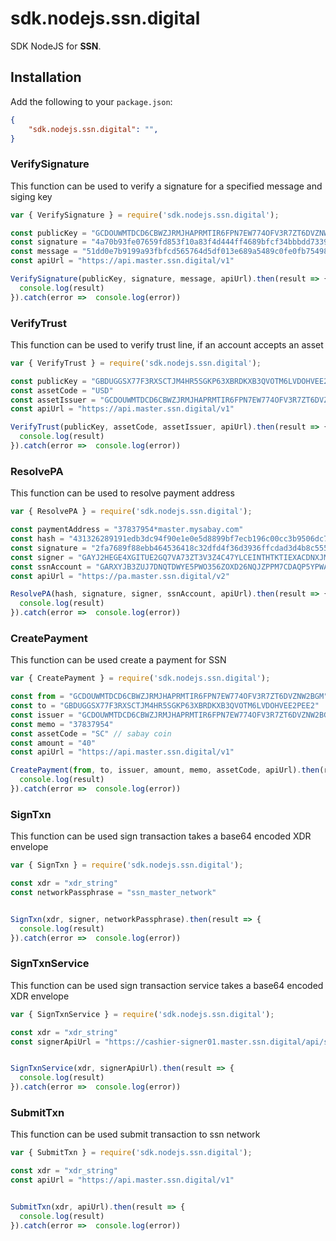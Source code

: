 # sdk.nodejs.ssn.digital

SDK NodeJS for **SSN**.

## Installation

Add the following to your `package.json`:

```json
{
	"sdk.nodejs.ssn.digital": "",
}
```
### VerifySignature

This function can be used to verify a signature for a specified message and siging key
```javascript
var { VerifySignature } = require('sdk.nodejs.ssn.digital');

const publicKey = "GCDOUWMTDCD6CBWZJRMJHAPRMTIR6FPN7EW774OFV3R7ZT6DVZNW2BGM"
const signature = "4a70b93fe07659fd853f10a83f4d444ff4689bfcf34bbbdd73399db2741b4eaec055edc141d6e078ab4cb4ae42eb04a8e9e6989e3b4ac1ca5b5e6202fe04f201"
const message = "51dd0e7b9199a93fbfcd565764d5df013e689a5489c0fe0fb754987269c09db3" 
const apiUrl = "https://api.master.ssn.digital/v1"

VerifySignature(publicKey, signature, message, apiUrl).then(result => {
  console.log(result)
}).catch(error =>  console.log(error))
```

### VerifyTrust

This function can be used to verify trust line, if an account accepts an asset
```javascript
var { VerifyTrust } = require('sdk.nodejs.ssn.digital');

const publicKey = "GBDUGGSX77F3RXSCTJM4HR5SGKP63XBRDKXB3QVOTM6LVDOHVEE2PEE2"
const assetCode = "USD"
const assetIssuer = "GCDOUWMTDCD6CBWZJRMJHAPRMTIR6FPN7EW774OFV3R7ZT6DVZNW2BGM" 
const apiUrl = "https://api.master.ssn.digital/v1"

VerifyTrust(publicKey, assetCode, assetIssuer, apiUrl).then(result => {
  console.log(result)
}).catch(error =>  console.log(error))
```

### ResolvePA

This function can be used to resolve payment address
```javascript
var { ResolvePA } = require('sdk.nodejs.ssn.digital');

const paymentAddress = "37837954*master.mysabay.com"
const hash = "431326289191edb3dc94f90e1e0e5d8899bf7ecb196c00cc3b9506dc7ed05eff"
const signature = "2fa7689f88ebb464536418c32dfd4f36d3936ffcdad3d4b8c55531963bd1645dabdb431b7db6f56dd940e591e8f2a65c7776f3254e892c96a183179fb2fb8c0d"
const signer = "GAYJ2HEGE4XGITUE2GQ7VA73ZT3V3Z4C47YLCEINTHTKTIEXACDNXJM3"
const ssnAccount = "GARXYJB3ZUJ7DNQTDWYE5PWO356ZOXD26NQJZPPM7CDAQP5YPWAWHD36"
const apiUrl = "https://pa.master.ssn.digital/v2"

ResolvePA(hash, signature, signer, ssnAccount, apiUrl).then(result => {
  console.log(result)
}).catch(error =>  console.log(error))
```

### CreatePayment

This function can be used create a payment for SSN
```javascript
var { CreatePayment } = require('sdk.nodejs.ssn.digital');

const from = "GCDOUWMTDCD6CBWZJRMJHAPRMTIR6FPN7EW774OFV3R7ZT6DVZNW2BGM"
const to = "GBDUGGSX77F3RXSCTJM4HR5SGKP63XBRDKXB3QVOTM6LVDOHVEE2PEE2"
const issuer = "GCDOUWMTDCD6CBWZJRMJHAPRMTIR6FPN7EW774OFV3R7ZT6DVZNW2BGM"
const memo = "37837954"
const assetCode = "SC" // sabay coin
const amount = "40"
const apiUrl = "https://api.master.ssn.digital/v1"

CreatePayment(from, to, issuer, amount, memo, assetCode, apiUrl).then(result => {
  console.log(result)
}).catch(error =>  console.log(error))
```

### SignTxn

This function can be used sign transaction takes a base64 encoded XDR envelope
```javascript
var { SignTxn } = require('sdk.nodejs.ssn.digital');

const xdr = "xdr_string" 
const networkPassphrase = "ssn_master_network"


SignTxn(xdr, signer, networkPassphrase).then(result => {
  console.log(result)
}).catch(error =>  console.log(error))
```

### SignTxnService

This function can be used sign transaction service takes a base64 encoded XDR envelope
```javascript
var { SignTxnService } = require('sdk.nodejs.ssn.digital');

const xdr = "xdr_string"
const signerApiUrl = "https://cashier-signer01.master.ssn.digital/api/sign"


SignTxnService(xdr, signerApiUrl).then(result => {
  console.log(result)
}).catch(error =>  console.log(error))
```

### SubmitTxn

This function can be used submit transaction to ssn network
```javascript
var { SubmitTxn } = require('sdk.nodejs.ssn.digital');

const xdr = "xdr_string"
const apiUrl = "https://api.master.ssn.digital/v1"


SubmitTxn(xdr, apiUrl).then(result => {
  console.log(result)
}).catch(error =>  console.log(error))
```
